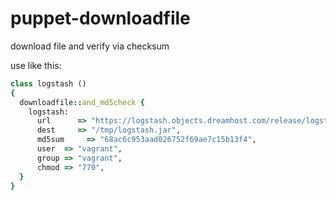 puppet-downloadfile
===================

download file and verify via checksum   
   
use like this:   

```ruby
class logstash () 
{
  downloadfile::and_md5check { 
    logstash:
      url      => "https://logstash.objects.dreamhost.com/release/logstash-1.1.4-monolithic.jar",
      dest     => "/tmp/logstash.jar",
      md5sum     => "68ac6c953aad026752f69ae7c15b13f4",
      user  => "vagrant",
      group => "vagrant",
      chmod => "770",
  }
}
```
